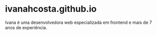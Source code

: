 # ivanahcosta.github.io

Ivana é uma desenvolvedora web especializada em frontend e mais de 7 anos de experiência.
